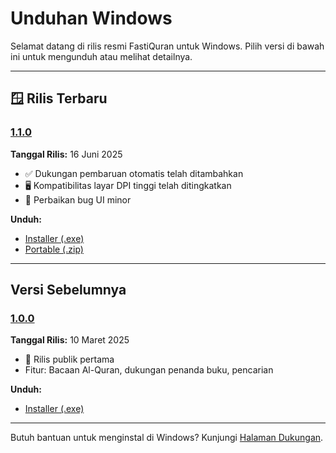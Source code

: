 # Unduhan Windows

Selamat datang di rilis resmi FastiQuran untuk Windows. Pilih versi di bawah ini untuk mengunduh atau melihat detailnya.

---

## 🪟 Rilis Terbaru

### [1.1.0](#1.1.0)

<a id="1.1.0"></a>
**Tanggal Rilis:** 16 Juni 2025

- ✅ Dukungan pembaruan otomatis telah ditambahkan
- 🖥 Kompatibilitas layar DPI tinggi telah ditingkatkan
- 🐞 Perbaikan bug UI minor

**Unduh:**

- [Installer (.exe)](https://example.com/downloads/windows/fastiquran-1.1.0-setup.exe)
- [Portable (.zip)](https://example.com/downloads/windows/fastiquran-1.1.0-portable.zip)

---

## Versi Sebelumnya

### [1.0.0](#1.0.0)

<a id="1.0.0"></a>
**Tanggal Rilis:** 10 Maret 2025

- 🎉 Rilis publik pertama
- Fitur: Bacaan Al-Quran, dukungan penanda buku, pencarian

**Unduh:**

- [Installer (.exe)](https://example.com/downloads/windows/fastiquran-1.0.0-setup.exe)

---

Butuh bantuan untuk menginstal di Windows? Kunjungi [Halaman Dukungan](https://flagodna.com/contact).
